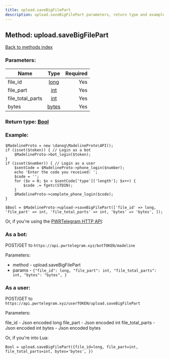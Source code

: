 ```yaml
---
title: upload.saveBigFilePart
description: upload.saveBigFilePart parameters, return type and example
---
```

## Method: upload.saveBigFilePart  
[Back to methods index](index.md)


### Parameters:

| Name     |    Type       | Required |
|----------|:-------------:|---------:|
|file\_id|[long](../types/long.md) | Yes|
|file\_part|[int](../types/int.md) | Yes|
|file\_total\_parts|[int](../types/int.md) | Yes|
|bytes|[bytes](../types/bytes.md) | Yes|


### Return type: [Bool](../types/Bool.md)

### Example:


```
$MadelineProto = new \danog\MadelineProto\API();
if (isset($token)) { // Login as a bot
    $MadelineProto->bot_login($token);
}
if (isset($number)) { // Login as a user
    $sentCode = $MadelineProto->phone_login($number);
    echo 'Enter the code you received: ';
    $code = '';
    for ($x = 0; $x < $sentCode['type']['length']; $x++) {
        $code .= fgetc(STDIN);
    }
    $MadelineProto->complete_phone_login($code);
}

$Bool = $MadelineProto->upload->saveBigFilePart(['file_id' => long, 'file_part' => int, 'file_total_parts' => int, 'bytes' => 'bytes', ]);
```

Or, if you're using the [PWRTelegram HTTP API](https://pwrtelegram.xyz):

### As a bot:

POST/GET to `https://api.pwrtelegram.xyz/botTOKEN/madeline`

Parameters:

* method - upload.saveBigFilePart
* params - `{"file_id": long, "file_part": int, "file_total_parts": int, "bytes": "bytes", }`



### As a user:

POST/GET to `https://api.pwrtelegram.xyz/userTOKEN/upload.saveBigFilePart`

Parameters:

file_id - Json encoded long
file_part - Json encoded int
file_total_parts - Json encoded int
bytes - Json encoded bytes



Or, if you're into Lua:

```
Bool = upload.saveBigFilePart({file_id=long, file_part=int, file_total_parts=int, bytes='bytes', })
```

